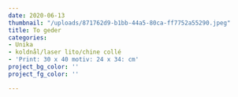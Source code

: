 ```yaml
---
date: 2020-06-13
thumbnail: "/uploads/871762d9-b1bb-44a5-80ca-ff7752a55290.jpeg"
title: To geder
categories:
- Unika
- koldnål/laser lito/chine collé
- 'Print: 30 x 40 motiv: 24 x 34: cm'
project_bg_color: ''
project_fg_color: ''

---
```

